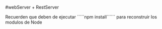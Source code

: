 #webServer + RestServer

Recuerden que deben de ejecutar ´´´´´npm install´´´´´´ para reconstruir los 
modulos de Node